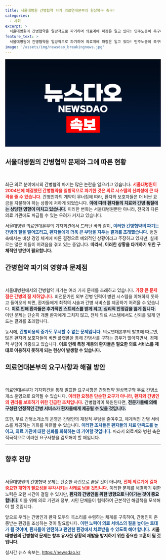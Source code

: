 ```yaml
---
title: 서울대병원 간병협약 파기 의료연대본부의 원상복구 촉구!
categories:
  - 사회
excerpt: >
  서울대병원이 간병협약을 일방적으로 파기하며 의료계에 파장은 일고 있다! 민주노총이 촉구하는 원상복구와 무료 간병소개소 운영의 필요성, 그 배경을 알아보자. 클릭해서 자세히 확인해보세요!
feature_text: >
  서울대병원이 간병협약을 일방적으로 파기하며 의료계에 파장은 일고 있다! 민주노총이 촉구하는 원상복구와 무료 간병소개소 운영의 필요성, 그 배경을 알아보자. 클릭해서 자세히 확인해보세요!
image: '/assets/img/newsdao_breakingnews.jpg'
---
```


<p><img src="/assets/img/newsdao_breakingnews.jpg" alt="firstkoreanews 속보" /></p>

<h2 data-ke-size="size26">서울대병원의 간병협약 문제와 그에 따른 현황</h2>

<p data-ke-size="size16">&nbsp;</p>

<p data-ke-size="size16">최근 의료 분야에서의 간병협약 파기는 많은 논란을 일으키고 있습니다. <b><span style="color: #ee2323;">서울대병원이 2004년에 체결했던 간병협약을 일방적으로 파기한 것은 의료 시스템의 신뢰성에 큰 타격을 줄 수 있습니다.</span></b> 간병인과의 계약이 무너짐에 따라, 환자와 보호자들은 더 비싼 요금을 지불해야 하는 상황에 처하게 되었습니다. <b><span style="background-color: #21538527;">이에 따라 환자들의 치료와 간병 품질에는 상당한 영향이 미치고 있습니다.</span></b> 이러한 변화는 서울대병원뿐만 아니라, 전국의 다른 의료 기관에도 파급될 수 있는 우려가 커지고 있습니다.</p>

<p data-ke-size="size16">서울대병원 의료연대본부의 기자회견에서 드러난 바와 같이, <b><span style="color: #1a5490;">이러한 간병협약의 파기는 간병의 질을 떨어뜨리고, 환자들에게 더욱 큰 부담을 지우는 결과를 초래했습니다.</span></b> 병원 측에서는 비상 경영 체계에 따른 결정으로 예외적인 상황이라고 주장하고 있지만, 실제로는 많은 이들이 어려움을 겪고 있는 중입니다. <b><span style="ee2323;">따라서, 이러한 상황을 타개하기 위한 구체적인 방안이 필요합니다.</span></b></p>

<h2 data-ke-size="size26">간병협약 파기의 영향과 문제점</h2>

<p data-ke-size="size16">&nbsp;</p>

<p data-ke-size="size16">서울대병원에서의 간병협약 파기는 여러 가지 문제를 초래하고 있습니다. <b><span style="color: #ee2323;">가장 큰 문제점은 간병의 질 저하입니다.</span></b> 비전문가인 외부 간병 인력이 병원 시스템을 이해하지 못하고 들어오게 되면, 환자들에게 최적의 시술과 간병 서비스를 제공하기 어려울 수 있습니다. <b><span style="background-color: #21538527;">이로 인해 환자들은 추가적인 스트레스를 받게 되고, 심리적 안정감을 잃게 됩니다.</span></b> 이런 문제는 단순히 개별 환자에게 그치지 않고, 전체 의료 시스템에서도 신뢰를 잃게 만드는 결과를 초래합니다.</p>

<p data-ke-size="size16">동시에, <b><span style="color: #1a5490;">간병비용의 증가도 무시할 수 없는 문제입니다.</span></b> 의료연대본부의 발표에 따르면, 많은 환자와 보호자들이 비싼 플랫폼을 통해 간병사를 구하는 경우가 많아지면서, 경제적 부담이 가중되고 있습니다. <b><span style="ee2323;">이로 인해 특정 계층의 환자들은 필요한 의료 서비스를 제대로 이용하지 못하게 되는 현상이 발생할 수 있습니다.</span></b></p>

<h2 data-ke-size="size26">의료연대본부의 요구사항과 해결 방안</h2>

<p data-ke-size="size16">&nbsp;</p>

<p data-ke-size="size16">의료연대본부가 기자회견을 통해 발표한 요구사항은 간병협약 원상복구와 무료 간병소개소 운영으로 요약될 수 있습니다. <b><span style="color: #ee2323;">이러한 요청은 단순한 요구가 아니라, 환자와 간병인의 권리를 보호하기 위한 긴급한 조치입니다.</span></b> 간병협약이 복원된다면, <b><span style="background-color: #21538527;">전문가들에 의해 구성된 안정적인 간병 서비스가 환자들에게 제공될 수 있을 것입니다.</span></b></p>

<p data-ke-size="size16">또한, 무료 간병소개소의 운영은 간병인의 재정적 부담을 줄여주고, 체계적인 간병 서비스를 제공하는 기회를 마련할 수 있습니다. <b><span style="color: #1a5490;">이러한 조치들은 환자들의 치료 만족도를 높이고, 의료 기관에 대한 신뢰를 회복하는 데 기여할 것입니다.</span></b> 따라서 의료계와 병원 측은 적극적으로 이러한 요구사항을 검토해야 할 때입니다.</p>

<hr>

<h2 data-ke-size="size26">향후 전망</h2>

<p data-ke-size="size16">&nbsp;</p>

<p data-ke-size="size16">서울대병원의 간병협약 문제는 단순한 사건으로 끝날 것이 아니라, <b><span style="color: #ee2323;">전체 의료계에 걸쳐 중요한 개혁의 필요성을 부각시키는 사례로 남을 것입니다.</span></b> 이러한 문제를 해결하기 위한 노력은 오랜 시간이 걸릴 수 있지만, <b><span style="background-color: #21538527;">환자와 간병인을 위한 방향으로 나아가는 것이 중요합니다.</span></b> 이를 위해 의료 기관과 정부, 시민 단체들이 협력하여 근본적인 해결책을 모색해야 할 것입니다.</p>

<p data-ke-size="size16">앞으로 우리는 간병인과 환자 모두의 목소리를 수렴하는 체계를 구축하여, 간병인이 존중받는 환경을 조성하는 것이 필요합니다. <b><span style="color: #1a5490;">이런 노력이 의료 서비스의 질을 높이는 토대가 될 것이며, 환자들이 안전하고 편안한 환경에서 치료받을 수 있도록 해야 합니다.</span></b> <b><span style="ee2323;">서울대병원의 간병협약 문제는 향후 유사한 상황의 재발을 방지하기 위한 중요한 교훈이 될 것입니다.</span></b></p>
실시간 뉴스 속보는, <a href="https://newsdao.kr" rel="dofollow">https://newsdao.kr</a>


